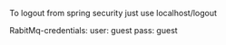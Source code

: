 To logout from spring security just use localhost/logout



RabitMq-credentials:
user: guest
pass: guest
